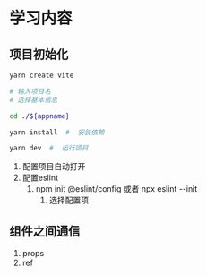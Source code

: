 # 学习内容

## 项目初始化

```bash
yarn create vite

# 输入项目名
# 选择基本信息

cd ./${appname}

yarn install  #  安装依赖

yarn dev  #  运行项目
```

1. 配置项目自动打开
2. 配置eslint
   1. npm init @eslint/config 或者 npx eslint --init 
      1. 选择配置项

## 组件之间通信

1. props
2. ref